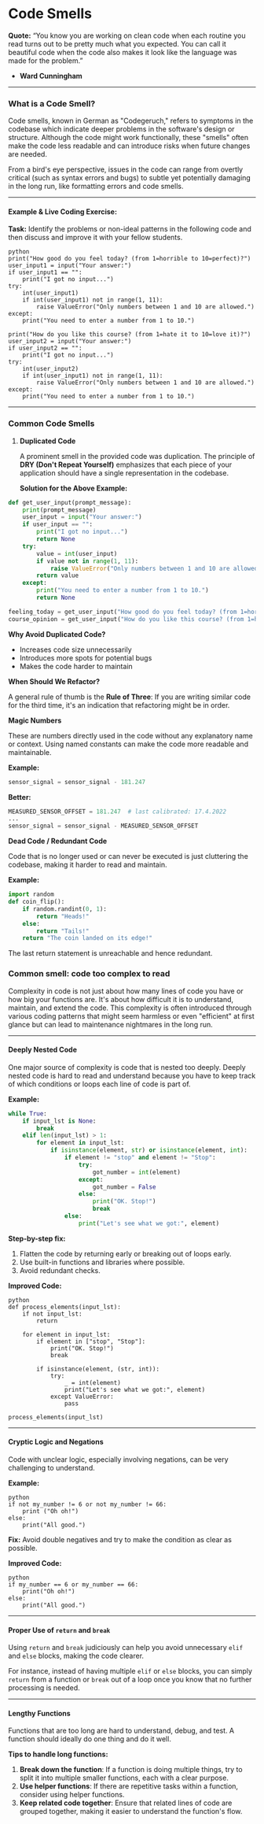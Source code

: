 # Code Smells

**Quote:** “You know you are working on clean code when each routine you read turns out to be pretty much what you expected. You can call it beautiful code when the code also makes it look like the language was made for the problem.”

- **Ward Cunningham**

------

### **What is a Code Smell?**

Code smells, known in German as "Codegeruch," refers to symptoms in the codebase which indicate deeper problems in the software's design or structure. Although the code might work functionally, these "smells" often make the code less readable and can introduce risks when future changes are needed.

From a bird's eye perspective, issues in the code can range from overtly critical (such as syntax errors and bugs) to subtle yet potentially damaging in the long run, like formatting errors and code smells.

------

#### **Example & Live Coding Exercise:**

**Task:** Identify the problems or non-ideal patterns in the following code and then discuss and improve it with your fellow students.

```
python
print("How good do you feel today? (from 1=horrible to 10=perfect)?")
user_input1 = input("Your answer:")
if user_input1 == "":
    print("I got no input...")
try:
    int(user_input1)
    if int(user_input1) not in range(1, 11):
        raise ValueError("Only numbers between 1 and 10 are allowed.")
except:
    print("You need to enter a number from 1 to 10.")

print("How do you like this course? (from 1=hate it to 10=love it)?")
user_input2 = input("Your answer:")
if user_input2 == "":
    print("I got no input...")
try:
    int(user_input2)
    if int(user_input1) not in range(1, 11):
        raise ValueError("Only numbers between 1 and 10 are allowed.")
except:
    print("You need to enter a number from 1 to 10.")
```

------

### **Common Code Smells**

1. **Duplicated Code**

   A prominent smell in the provided code was duplication. The principle of **DRY (Don't Repeat Yourself)** emphasizes that each piece of your application should have a single representation in the codebase.

   **Solution for the Above Example:**

```python
def get_user_input(prompt_message):
    print(prompt_message)
    user_input = input("Your answer:")
    if user_input == "":
        print("I got no input...")
        return None
    try:
        value = int(user_input)
        if value not in range(1, 11):
            raise ValueError("Only numbers between 1 and 10 are allowed.")
        return value
    except:
        print("You need to enter a number from 1 to 10.")
        return None

feeling_today = get_user_input("How good do you feel today? (from 1=horrible to 10=perfect)?")
course_opinion = get_user_input("How do you like this course? (from 1=hate it to 10=love it)?")
```

**Why Avoid Duplicated Code?**

- Increases code size unnecessarily
- Introduces more spots for potential bugs
- Makes the code harder to maintain

**When Should We Refactor?**

A general rule of thumb is the **Rule of Three**: If you are writing similar code for the third time, it's an indication that refactoring might be in order.

**Magic Numbers**

These are numbers directly used in the code without any explanatory name or context. Using named constants can make the code more readable and maintainable.

**Example:**

```python
sensor_signal = sensor_signal - 181.247
```

**Better:**

```python
MEASURED_SENSOR_OFFSET = 181.247  # last calibrated: 17.4.2022
...
sensor_signal = sensor_signal - MEASURED_SENSOR_OFFSET
```

**Dead Code / Redundant Code**

Code that is no longer used or can never be executed is just cluttering the codebase, making it harder to read and maintain.

**Example:**

```python
import random
def coin_flip():
    if random.randint(0, 1):
        return "Heads!"
    else:
        return "Tails!"
    return "The coin landed on its edge!"
```

The last return statement is unreachable and hence redundant.

### Common smell: code too complex to read

Complexity in code is not just about how many lines of code you have or how big your functions are. It's about how difficult it is to understand, maintain, and extend the code. This complexity is often introduced through various coding patterns that might seem harmless or even "efficient" at first glance but can lead to maintenance nightmares in the long run.

------

#### **Deeply Nested Code**

One major source of complexity is code that is nested too deeply. Deeply nested code is hard to read and understand because you have to keep track of which conditions or loops each line of code is part of.

**Example:**

```python
while True:
    if input_lst is None:
        break
    elif len(input_lst) > 1:
        for element in input_lst:
            if isinstance(element, str) or isinstance(element, int):
                if element != "stop" and element != "Stop":
                    try:
                        got_number = int(element)
                    except:
                        got_number = False
                    else:
                        print("OK. Stop!")
                        break
                else:
                    print("Let's see what we got:", element)
```

**Step-by-step fix:**

1. Flatten the code by returning early or breaking out of loops early.
2. Use built-in functions and libraries where possible.
3. Avoid redundant checks.

**Improved Code:**

```
python
def process_elements(input_lst):
    if not input_lst:
        return

    for element in input_lst:
        if element in ["stop", "Stop"]:
            print("OK. Stop!")
            break

        if isinstance(element, (str, int)):
            try:
                _ = int(element)
                print("Let's see what we got:", element)
            except ValueError:
                pass

process_elements(input_lst)
```

------

#### **Cryptic Logic and Negations**

Code with unclear logic, especially involving negations, can be very challenging to understand.

**Example:**

```
python
if not my_number != 6 or not my_number != 66:
    print ("Oh oh!")
else:
    print("All good.")
```

**Fix:** Avoid double negatives and try to make the condition as clear as possible.

**Improved Code:**

```
python
if my_number == 6 or my_number == 66:
    print("Oh oh!")
else:
    print("All good.")
```

------

#### **Proper Use of `return` and `break`**

Using `return` and `break` judiciously can help you avoid unnecessary `elif` and `else` blocks, making the code clearer.

For instance, instead of having multiple `elif` or `else` blocks, you can simply `return` from a function or `break` out of a loop once you know that no further processing is needed.

------

#### **Lengthy Functions**

Functions that are too long are hard to understand, debug, and test. A function should ideally do one thing and do it well.

**Tips to handle long functions:**

1. **Break down the function**: If a function is doing multiple things, try to split it into multiple smaller functions, each with a clear purpose.
2. **Use helper functions**: If there are repetitive tasks within a function, consider using helper functions.
3. **Keep related code together**: Ensure that related lines of code are grouped together, making it easier to understand the function's flow.